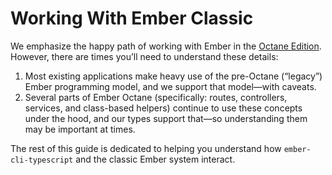 # Working With Ember Classic

We emphasize the happy path of working with Ember in the [Octane Edition](https://emberjs.com/editions/octane/). However, there are times you’ll need to understand these details:

1. Most existing applications make heavy use of the pre-Octane \(“legacy”\) Ember programming model, and we support that model—with caveats.
2. Several parts of Ember Octane \(specifically: routes, controllers, services, and class-based helpers\) continue to use these concepts under the hood, and our types support that—so understanding them may be important at times.

The rest of this guide is dedicated to helping you understand how `ember-cli-typescript` and the classic Ember system interact.

